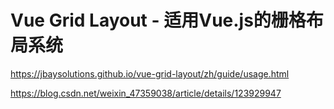 # Vue Grid Layout -️ 适用Vue.js的栅格布局系统

https://jbaysolutions.github.io/vue-grid-layout/zh/guide/usage.html

https://blog.csdn.net/weixin_47359038/article/details/123929947